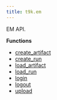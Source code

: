 ```yaml
---
title: t9k.em
---
```


EM API.

**Functions**

* [create_artifact](./create_artifact.md)
* [create_run](./create_run.md)
* [load_artifact](./load_artifact.md)
* [load_run](./load_run.md)
* [login](./login.md)
* [logout](./logout.md)
* [upload](./upload.md)
